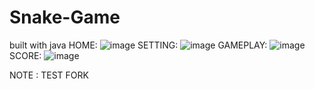# Snake-Game
built with java
HOME:
![image](https://user-images.githubusercontent.com/112221202/217343379-090a3ba1-eff3-49dd-b940-7473872ec020.png)
SETTING:
![image](https://user-images.githubusercontent.com/112221202/217343628-6be1fb17-f9f1-4c45-b09b-ce36604aa95c.png)
GAMEPLAY:
![image](https://user-images.githubusercontent.com/112221202/217343808-ea33fe7e-54cc-4dff-b13f-a0926bb4252f.png)
SCORE:
![image](https://user-images.githubusercontent.com/112221202/217343923-90eb0a93-a989-4d49-8747-54eca39dfed4.png)

<P>
NOTE : TEST FORK
</P>
